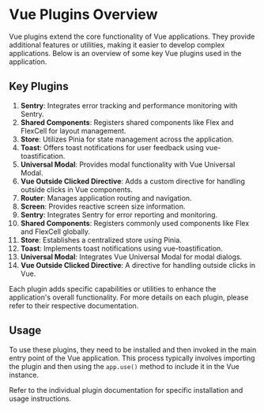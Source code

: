 
# Vue Plugins Overview

Vue plugins extend the core functionality of Vue applications. They provide additional features or utilities, making it easier to develop complex applications. Below is an overview of some key Vue plugins used in the application.

## Key Plugins

1. **Sentry**: Integrates error tracking and performance monitoring with Sentry.
2. **Shared Components**: Registers shared components like Flex and FlexCell for layout management.
3. **Store**: Utilizes Pinia for state management across the application.
4. **Toast**: Offers toast notifications for user feedback using vue-toastification.
5. **Universal Modal**: Provides modal functionality with Vue Universal Modal.
6. **Vue Outside Clicked Directive**: Adds a custom directive for handling outside clicks in Vue components.
7. **Router**: Manages application routing and navigation.
8. **Screen**: Provides reactive screen size information.
9. **Sentry**: Integrates Sentry for error reporting and monitoring.
10. **Shared Components**: Registers commonly used components like Flex and FlexCell globally.
11. **Store**: Establishes a centralized store using Pinia.
12. **Toast**: Implements toast notifications using vue-toastification.
13. **Universal Modal**: Integrates Vue Universal Modal for modal dialogs.
14. **Vue Outside Clicked Directive**: A directive for handling outside clicks in Vue.

Each plugin adds specific capabilities or utilities to enhance the application's overall functionality. For more details on each plugin, please refer to their respective documentation.

## Usage

To use these plugins, they need to be installed and then invoked in the main entry point of the Vue application. This process typically involves importing the plugin and then using the `app.use()` method to include it in the Vue instance.

Refer to the individual plugin documentation for specific installation and usage instructions.
